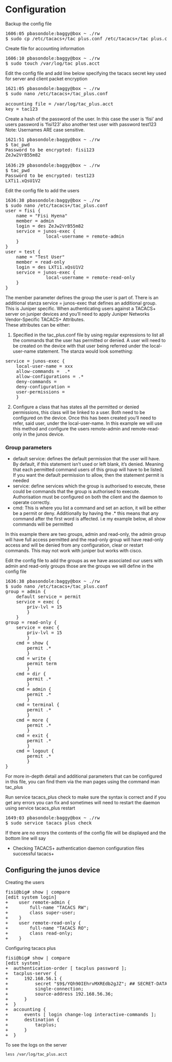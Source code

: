 # Configuration

Backup the config file
<pre>
1606:05 pbasondole:baggy@box ~ ./rw
$ sudo cp /etc/tacacs+/tac_plus.conf /etc/tacacs+/tac_plus.conf.old
</pre>

Create file for accounting information
<pre>
1606:10 pbasondole:baggy@box ~ ./rw
$ sudo touch /var/log/tac_plus.acct
</pre>

Edit the config file and add line below specifying the tacacs secret key used for server and client packet encryption
<pre>
1621:05 pbasondole:baggy@box ~ ./rw
$ sudo nano /etc/tacacs+/tac_plus.conf

accounting file = /var/log/tac_plus.acct
key = tac123
</pre>

Create a hash of the password of the user. In this case the user is ‘fisi’ and users password is ‘fisi123’ also another test user with password test123  
Note: Usernames ARE case sensitive.
<pre>
1621:51 pbasondole:baggy@box ~ ./rw
$ tac_pwd
Password to be encrypted: fisi123
ZeJw2VrB55m82

1636:29 pbasondole:baggy@box ~ ./rw
$ tac_pwd
Password to be encrypted: test123
LXTi1.xQsU1V2
</pre>

Edit the config file to add the users
<pre>
1636:38 pbasondole:baggy@box ~ ./rw
$ sudo nano /etc/tacacs+/tac_plus.conf
user = fisi {
    name = "Fisi Hyena"
    member = admin
    login = des ZeJw2VrB55m82
    service = junos-exec {
               local-username = remote-admin
    }
}
user = test {
    name = "Test User"
    member = read-only
    login = des LXTi1.xQsU1V2
    service = junos-exec {
               local-username = remote-read-only
    }
}
</pre>

The member parameter defines the group the user is part of. There is an additional stanza service = junos-exec that defines an additional group. This is Juniper specific. When authenticating users against a TACACS+ server on juniper devices and you’ll need to apply Juniper Networks Vendor-Specific TACACS+ Attributes.  
These attributes can be either:  
1. Specified in the tac_plus.conf file by using regular expressions to list all the commands that the user has permitted or denied. A user will need to be created on the device with that user being referred under the local-user-name statement. The stanza would look something: 
<pre>
service = junos-exec {
	local-user-name = xxx
	allow-commands =  .*
	allow-configurations = .*
	deny-commands = 
	deny-configuration = 
	user-permissions = 
	}  
</pre>  
2. Configure a class that has states all the permitted or denied permissions, this class will be linked to a user. Both need to be configured on the device. Once this has been created you’ll need to refer, said user, under the local-user-name. In this example we will use this method and configure the users remote-admin and remote-read-only in the junos device.


### Group parameters
- default service: defines the default permission that the user will have. By default, if this statement isn’t used or left blank, it’s denied. Meaning that each permitted command users of this group will have to be listed. If you want the default permission to allow, then the statement permit is needed  
- service: define services which the group is authorised to execute, these could be commands that the group is authorised to execute. Authorisation must be configured on both the client and the daemon to operate correctly.  
- cmd: This is where you list a command and set an action, it will be either be a permit or deny. Additionally by having the .* this means that any command after the first word is affected. i.e my example below, all show commands will be permitted  
  
In this example there are two groups, admin and read-only, the admin group will have full access permitted and the read-only group will have read-only access and will be denied from any configuration, clear or restart commands. This may not work with juniper but works with cisco.  

Edit the config file to add the groups as we have associated our users with admin and read-only groups those are the groups we will define in the config file
<pre>
1636:38 pbasondole:baggy@box ~ ./rw
$ sudo nano /etc/tacacs+/tac_plus.conf
group = admin {
	default service = permit
	service = exec {
		priv-lvl = 15
		}
	}
group = read-only {
	service = exec {
		priv-lvl = 15
		}
	cmd = show {
		permit .*
		}
	cmd = write {
		permit term
		}
	cmd = dir {
		permit .*
		}
	cmd = admin {
		permit .*
		}
	cmd = terminal {
		permit .*
		}
	cmd = more {
		permit .*
		}
	cmd = exit {
		permit .*
		}
	cmd = logout {
		permit .*
		}
}
</pre>

For more in-depth detail and additional parameters that can be configured in this file, you can find them via the man pages using the command man tac_plus  

Run service tacacs_plus check to make sure the syntax is correct and if you get any errors you can fix and sometimes will need to restart the daemon using service tacacs_plus restart
<pre>
1649:03 pbasondole:baggy@box ~ ./rw
$ sudo service tacacs_plus check
</pre>
If there are no errors the contents of the config file will be displayed and the bottom line will say  
* Checking TACACS+ authentication daemon configuration files successful tacacs+  

## Configuring the junos device
Creating the users  
<pre>
fisi@big# show | compare
[edit system login]
+    user remote-admin {
+        full-name "TACACS RW";
+        class super-user;
+    }
+    user remote-read-only {
+        full-name "TACACS RO";
+        class read-only;
+    }
</pre>

Configuring tacacs plus
<pre>
fisi@big# show | compare
[edit system]
+  authentication-order [ tacplus password ];
+  tacplus-server {
+      192.168.56.1 {
+          secret "$9$/YQh90IEhrvMXREdb2gJZ"; ## SECRET-DATA
+          single-connection;
+          source-address 192.168.56.36;
+      }
+  }
+  accounting {
+      events [ login change-log interactive-commands ];
+      destination {
+          tacplus;
+      }
+  }
</pre>

To see the logs on the server

`less /var/log/tac_plus.acct`
